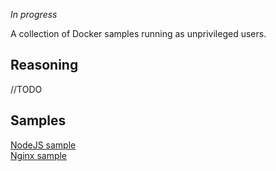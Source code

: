_In progress_

A collection of Docker samples running as unprivileged users.  

## Reasoning

//TODO

## Samples

[NodeJS sample](samples/nodejs/)  
[Nginx sample](samples/nginx/)
